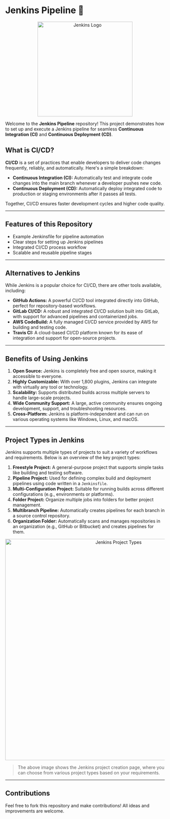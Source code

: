 # Jenkins Pipeline 🚀
<p align="center">
  <img src="https://www.jenkins.io/images/logos/beekeeper/beekeeper.png" alt="Jenkins Logo" width="300px">
</p>

Welcome to the **Jenkins Pipeline** repository! This project demonstrates how to set up and execute a Jenkins pipeline for seamless **Continuous Integration (CI)** and **Continuous Deployment (CD)**.

## What is CI/CD?

**CI/CD** is a set of practices that enable developers to deliver code changes frequently, reliably, and automatically. Here's a simple breakdown:

- **Continuous Integration (CI):** Automatically test and integrate code changes into the main branch whenever a developer pushes new code.
- **Continuous Deployment (CD):** Automatically deploy integrated code to production or staging environments after it passes all tests.

Together, CI/CD ensures faster development cycles and higher code quality.

---

## Features of this Repository

- Example Jenkinsfile for pipeline automation
- Clear steps for setting up Jenkins pipelines
- Integrated CI/CD process workflow
- Scalable and reusable pipeline stages

---

## Alternatives to Jenkins

While Jenkins is a popular choice for CI/CD, there are other tools available, including:

- **GitHub Actions:** A powerful CI/CD tool integrated directly into GitHub, perfect for repository-based workflows.
- **GitLab CI/CD:** A robust and integrated CI/CD solution built into GitLab, with support for advanced pipelines and containerized jobs.
- **AWS CodeBuild:** A fully managed CI/CD service provided by AWS for building and testing code.
- **Travis CI:** A cloud-based CI/CD platform known for its ease of integration and support for open-source projects.

---

## Benefits of Using Jenkins

1. **Open Source:** Jenkins is completely free and open source, making it accessible to everyone.
2. **Highly Customizable:** With over 1,800 plugins, Jenkins can integrate with virtually any tool or technology.
3. **Scalability:** Supports distributed builds across multiple servers to handle large-scale projects.
4. **Wide Community Support:** A large, active community ensures ongoing development, support, and troubleshooting resources.
5. **Cross-Platform:** Jenkins is platform-independent and can run on various operating systems like Windows, Linux, and macOS.

---

## Project Types in Jenkins

Jenkins supports multiple types of projects to suit a variety of workflows and requirements. Below is an overview of the key project types:

1. **Freestyle Project:** A general-purpose project that supports simple tasks like building and testing software.
2. **Pipeline Project:** Used for defining complex build and deployment pipelines using code written in a `Jenkinsfile`.
3. **Multi-Configuration Project:** Suitable for running builds across different configurations (e.g., environments or platforms).
4. **Folder Project:** Organize multiple jobs into folders for better project management.
5. **Multibranch Pipeline:** Automatically creates pipelines for each branch in a source control repository.
6. **Organization Folder:** Automatically scans and manages repositories in an organization (e.g., GitHub or Bitbucket) and creates pipelines for them.

<p align="center">
  <img src="i WILL DO IT LATER" alt="Jenkins Project Types" width="700px">
</p>

> The above image shows the Jenkins project creation page, where you can choose from various project types based on your requirements.

---

## Contributions

Feel free to fork this repository and make contributions! All ideas and improvements are welcome.




